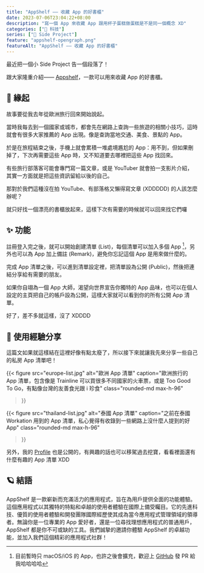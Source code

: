 ```yaml
---
title: "AppShelf —— 收藏 App 的好書櫃"
date: 2023-07-06T23:04:22+08:00
description: "寫一個 App 來收藏 App 跟用杯子蛋糕做蛋糕是不是同一個概念 XD"
categories: ["📱 科技"]
series: ["🔬 Side Project"]
feature: "appshelf-opengraph.png"
featureAlt: "AppShelf —— 收藏 App 的好書櫃"
---
```


最近把一個小 Side Project 告一個段落了！

跟大家隆重介紹—— [Appshelf](https://appshelf.tomy.tech)，一款可以用來收藏 App 的好書櫃。

## 💭 緣起

故事要從我去年從歐洲旅行回來開始說起。

當時我每去到一個國家或城市，都會先在網路上查詢一些旅遊的相關小技巧，這時就會有很多大家推薦的 App 出現。像是查詢當地交通、美食、景點的 App。

於是在旅程結束之後，手機上就會累積一堆處境尷尬的 App：用不到，但如果刪掉了，下次再需要這些 App 時，又不知道要去哪裡把這些 App 找回來。

有些旅行部落客可能會專門寫一篇文章，或是 YouTuber 就會拍一支影片介紹，其實一方面就是把這些資訊留給以後的自己。

那對於我們這種沒在拍 YouTube、有部落格又懶得寫文章 (XDDDDD) 的人該怎麼辦呢？

就只好找一個漂亮的書櫃放起來，這樣下次有需要的時候就可以回來找它們囉

## ✨ 功能

註冊登入完之後，就可以開始創建清單 (List)，每個清單可以加入多個 App [^1]，另外也可以為 App 加上備註 (Remark)，避免你忘記這個 App 是用來做什麼的。

完成 App 清單之後，可以進到清單設定裡，把清單設為公開 (Public)，然後把連結分享給有需要的朋友。

如果你自翊為一個 App 大師，渴望向世界宣告你獨特的 App 品味，也可以在個人設定的主頁把自己的帳戶設為公開，這樣大家就可以看到你的所有公開 App 清單。

好了，差不多就這樣，沒了 XDDDD

[^1]: 目前暫時只 macOS/iOS 的 App，也許之後會擴充，歡迎上 [GitHub](https://github.com/tomy0000000/appshelf) 發 PR 給我哈哈哈哈

## 💬 使用經驗分享

這篇文如果就這樣結在這裡好像有點太廢了，所以接下來就讓我先來分享一些自己的私房 App 清單吧！

{{< figure
    src="europe-list.jpg"
    alt="歐洲 App 清單"
    caption="歐洲旅行的 App 清單，包含像是 Trainline 可以買很多不同國家的火車票，或是 Too Good To Go，有點像台灣的友善食光跟 i 珍食"
    class="rounded-md max-h-96"
>}}

{{< figure
    src="thailand-list.jpg"
    alt="泰國 App 清單"
    caption="之前在泰國 Workation 用到的 App 清單，私心覺得有收錄到一些網路上沒什麼人提到的好 App"
    class="rounded-md max-h-96"
>}}

另外，我的 [Profile](https://appshelf.tomy.tech/users/tomy0000000) 也是公開的，有興趣的話也可以移駕過去挖寶，看看裡面還有什麼有趣的 App 清單 XDD

## 🪐 結語

AppShelf 是一款嶄新而充滿活力的應用程式，旨在為用戶提供全面的功能體驗。這個應用程式以其獨特的特點和卓越的使用者體驗在國際上備受矚目。它的先進科技、優質的使用者體驗和開發團隊國際經歷使其成為當今應用程式管理領域的領導者。無論你是一位專業的 App 愛好者，還是一位尋找理想應用程式的普通用戶，AppShelf 都是你不可或缺的工具。我們誠摯的邀請你體驗 AppShelf 的卓越功能，並加入我們這個精彩的應用程式社群！
